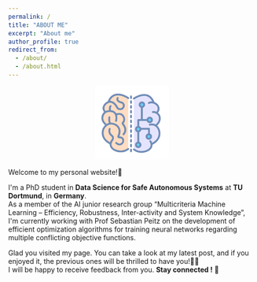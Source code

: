 ```yaml
---
permalink: /
title: "ABOUT ME"
excerpt: "About me"
author_profile: true
redirect_from: 
  - /about/
  - /about.html
---
```


<p align="center">
  <img src="/images/ai_neuron.png" alt="QR code" width="150">
</p>

Welcome to my personal website!🤗

I'm a PhD student in **Data Science for Safe Autonomous Systems** at **TU Dortmund**, in **Germany**.<br />
As a member of the AI junior research group “Multicriteria Machine Learning – Efficiency, Robustness, Inter-activity and System Knowledge”, I'm currently working with Prof Sebastian Peitz on the development of efficient optimization algorithms for training neural networks regarding multiple conflicting objective functions.<br />

Glad you visited my page. You can take a look at my latest post, and if you enjoyed it, the previous ones will be thrilled to have you!🤗👐 <br />
I will be happy to receive feedback from you. **Stay connected !** 💪
